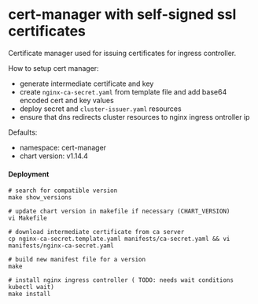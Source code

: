 # cert-manager with self-signed ssl certificates

Certificate manager used for issuing certificates for ingress controller.

How to setup cert manager:
- generate intermediate certificate and key
- create `nginx-ca-secret.yaml` from template file and add base64 encoded cert and key values
- deploy secret and `cluster-issuer.yaml` resources
- ensure that dns redirects cluster resources to nginx ingress ontroller ip

Defaults:
- namespace: cert-manager
- chart version: v1.14.4

#### Deployment
```
# search for compatible version
make show_versions

# update chart version in makefile if necessary (CHART_VERSION)
vi Makefile

# download intermediate certificate from ca server
cp nginx-ca-secret.template.yaml manifests/ca-secret.yaml && vi manifests/nginx-ca-secret.yaml

# build new manifest file for a version
make

# install nginx ingress controller ( TODO: needs wait conditions kubectl wait)
make install
```
